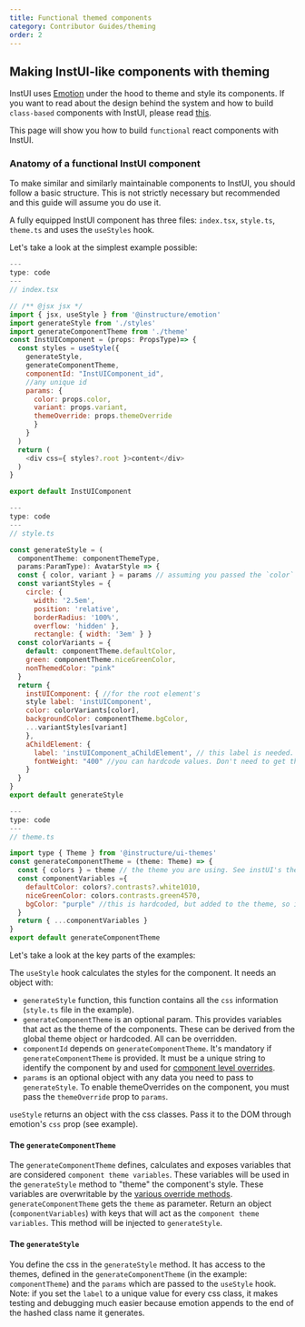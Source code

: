```yaml
---
title: Functional themed components
category: Contributor Guides/theming
order: 2
---
```


## Making InstUI-like components with theming

InstUI uses [Emotion](https://emotion.sh/docs/introduction) under the hood to theme and style its components.
If you want to read about the design behind the system and how to build `class-based` components with InstUI, please read [this](#theming-class-based).

This page will show you how to build `functional` react components with InstUI.

### Anatomy of a functional InstUI component

To make similar and similarly maintainable components to InstUI, you should follow a basic structure. This is not strictly necessary but recommended and this guide will assume you do use it.

A fully equipped InstUI component has three files: `index.tsx`, `style.ts`, `theme.ts` and uses the `useStyles` hook.

Let's take a look at the simplest example possible:

```js
---
type: code
---
// index.tsx

// /** @jsx jsx */
import { jsx, useStyle } from '@instructure/emotion'
import generateStyle from './styles'
import generateComponentTheme from './theme'
const InstUIComponent = (props: PropsType)=> {
  const styles = useStyle({
    generateStyle,
    generateComponentTheme,
    componentId: "InstUIComponent_id",
    //any unique id
    params: {
      color: props.color,
      variant: props.variant,
      themeOverride: props.themeOverride
      }
    }
  )
  return (
    <div css={ styles?.root }>content</div>
  )
}

export default InstUIComponent
```

```js
---
type: code
---
// style.ts

const generateStyle = (
  componentTheme: componentThemeType,
  params:ParamType): AvatarStyle => {
  const { color, variant } = params // assuming you passed the `color` and `variant` to the useStyle hook
  const variantStyles = {
    circle: {
      width: '2.5em',
      position: 'relative',
      borderRadius: '100%',
      overflow: 'hidden' },
      rectangle: { width: '3em' } }
  const colorVariants = {
    default: componentTheme.defaultColor,
    green: componentTheme.niceGreenColor,
    nonThemedColor: "pink"
  }
  return {
    instUIComponent: { //for the root element's
    style label: 'instUIComponent',
    color: colorVariants[color],
    backgroundColor: componentTheme.bgColor,
    ...variantStyles[variant]
    },
    aChildElement: {
      label: 'instUIComponent_aChildElement', // this label is needed. Please prefix it with the root label
      fontWeight: "400" //you can hardcode values. Don't need to get them from the theme necessarily .
    }
  }
}
export default generateStyle
```

```js
---
type: code
---
// theme.ts

import type { Theme } from '@instructure/ui-themes'
const generateComponentTheme = (theme: Theme) => {
  const { colors } = theme // the theme you are using. See instUI's theme docs as well
  const componentVariables ={
    defaultColor: colors?.contrasts?.white1010,
    niceGreenColor: colors.contrasts.green4570,
    bgColor: "purple" //this is hardcoded, but added to the theme, so it can be overridden
  }
  return { ...componentVariables }
}
export default generateComponentTheme
```

Let's take a look at the key parts of the examples:

The `useStyle` hook calculates the styles for the component. It needs an object with:

- `generateStyle` function, this function contains all the `css` information (`style.ts` file in the example).
- `generateComponentTheme` is an optional param. This provides variables that act as the theme of the components. These can be derived from the global theme object or hardcoded. All can be overridden.
- `componentId` depends on `generateComponentTheme`. It's mandatory if `generateComponentTheme` is provided. It must be a unique string to identify the component by and used for [component level overrides](https://instructure.design/#using-theme-overrides/#Overriding%20theme%20for%20a%20specific%20component%20in%20a%20subtree).
- `params` is an optional object with any data you need to pass to `generateStyle`. To enable themeOverrides on the component, you must pass the `themeOverride` prop to `params`.

`useStyle` returns an object with the css classes. Pass it to the DOM through emotion's `css` prop (see example).

#### The `generateComponentTheme`

The `generateComponentTheme` defines, calculates and exposes variables that are considered `component theme variables`. These variables will be used in the `generateStyle` method to "theme" the component's style. These variables are overwritable by the [various override methods](https://instructure.design/#using-theme-overrides).
`generateComponentTheme` gets the `theme` as parameter. Return an object (`componentVariables`) with keys that will act as the `component theme variables`. This method will be injected to `generateStyle`.

#### The `generateStyle`

You define the css in the `generateStyle` method. It has access to the themes, defined in the `generateComponentTheme` (in the example: `componentTheme`) and the `params` which are passed to the `useStyle` hook.
Note: if you set the `label` to a unique value for every css class, it makes testing and debugging much easier because emotion appends to the end of the hashed class name it generates.
